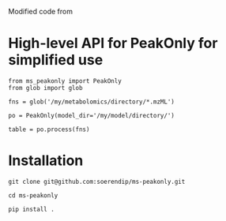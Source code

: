 Modified code from [](https://github.com/Arseha/peakonly)


# High-level API for PeakOnly for simplified use
       
    from ms_peakonly import PeakOnly
    from glob import glob
    
    fns = glob('/my/metabolomics/directory/*.mzML')
    
    po = PeakOnly(model_dir='/my/model/directory/')
    
    table = po.process(fns)
    
# Installation

    git clone git@github.com:soerendip/ms-peakonly.git
    
    cd ms-peakonly
    
    pip install .
    
